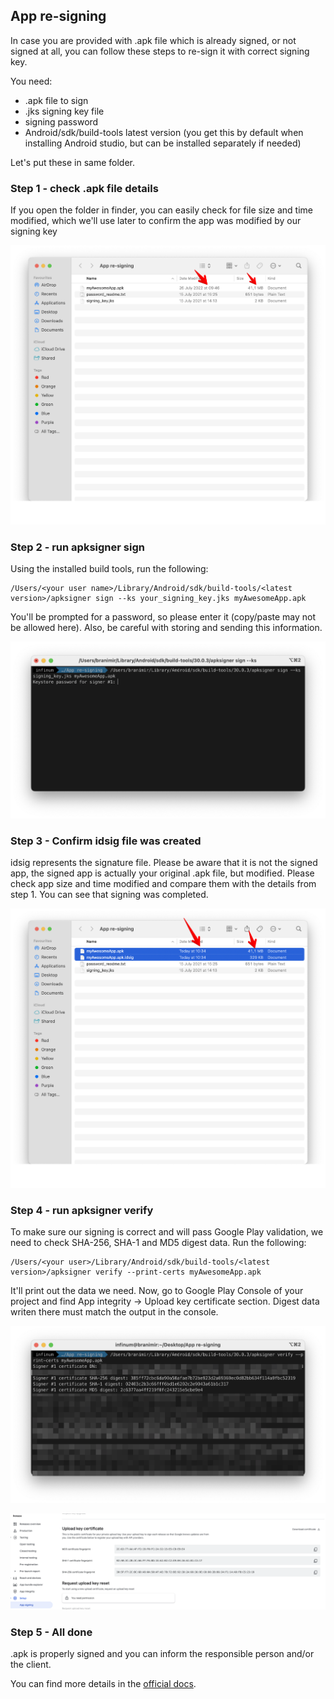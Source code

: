## App re-signing

In case you are provided with .apk file which is already signed, or not signed at all, you can follow these steps to re-sign it with correct signing key.

You need:

- .apk file to sign
- .jks signing key file
- signing password
- Android/sdk/build-tools latest version (you get this by default when installing Android studio, but can be installed separately if needed)

Let's put these in same folder.

### Step 1 - check .apk file details

If you open the folder in finder, you can easily check for file size and time modified, which we'll use later to confirm the app was modified by our signing key

![apk details](/img/resigning_apk_details.png "Apk details")

### Step 2 - run apksigner sign

Using the installed build tools, run the following:

```shell
/Users/<your user name>/Library/Android/sdk/build-tools/<latest version>/apksigner sign --ks your_signing_key.jks myAwesomeApp.apk
```

You'll be prompted for a password, so please enter it (copy/paste may not be allowed here). Also, be careful with storing and sending this information.

![aksigner sign](/img/resigning_aksigner_sign.png "aksigner sign")

### Step 3 - Confirm idsig file was created

idsig represents the signature file.
Please be aware that it is not the signed app, the signed app is actually your original .apk file, but modified. Please check app size and time modified and compare them with the details from step 1. You can see that signing was completed.

![idsig created](/img/resigning_idsig_created.png "idsig created")

### Step 4 - run apksigner verify

To make sure our signing is correct and will pass Google Play validation, we need to check SHA-256, SHA-1 and MD5 digest data.
Run the following:

```shell
/Users/<your user>/Library/Android/sdk/build-tools/<latest version>/apksigner verify --print-certs myAwesomeApp.apk
```

It'll print out the data we need.
Now, go to Google Play Console of your project and find App integrity -> Upload key certificate section. Digest data writen there must match the output in the console.

![apksigner verify](/img/resigning_apksigner_verify.png "apksigner verify")

![console confirm](/img/resigning_console_confirm.png "console confirm")


### Step 5 - All done

.apk is properly signed and you can inform the responsible person and/or the client.

You can find more details in the [official docs](https://developer.android.com/tools/apksigner).
